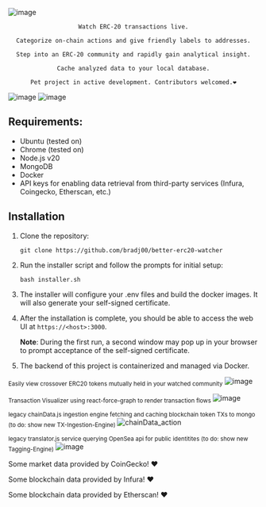 ![image](https://github.com/bradj00/better-erc20-watcher/assets/99688245/bf78e4a8-2828-48b9-bb4f-ac487db26550)
<div align="center">
    
    Watch ERC-20 transactions live.

    Categorize on-chain actions and give friendly labels to addresses.

    Step into an ERC-20 community and rapidly gain analytical insight.

    Cache analyzed data to your local database.

    Pet project in active development. Contributors welcomed.❤️
</div>




![image](https://github.com/bradj00/better-erc20-watcher/assets/99688245/53669b13-6af8-4915-a7b2-b7d70b0d4b12)
![image](https://github.com/bradj00/better-erc20-watcher/assets/99688245/b55128d6-e5ce-4b8f-9ed7-fe9c0d3ddbad)



## Requirements:

- Ubuntu (tested on)
- Chrome (tested on)
- Node.js v20
- MongoDB
- Docker
- API keys for enabling data retrieval from third-party services (Infura, Coingecko, Etherscan, etc.)

## Installation

1. Clone the repository:
   ```
   git clone https://github.com/bradj00/better-erc20-watcher
   ```

2. Run the installer script and follow the prompts for initial setup:
   ```
   bash installer.sh
   ```

3. The installer will configure your .env files and build the docker images. It will also generate your self-signed certificate.

4. After the installation is complete, you should be able to access the web UI at `https://<host>:3000`.

   **Note**: During the first run, a second window may pop up in your browser to prompt acceptance of the self-signed certificate.

5. The backend of this project is containerized and managed via Docker.


<sub>Easily view crossover ERC20 tokens mutually held in your watched community</sub>
![image](https://user-images.githubusercontent.com/99688245/212493974-77cdc1bc-a1fe-44bd-83d6-2add1ebc87c5.png)

<sub>Transaction Visualizer using react-force-graph to render transaction flows </sub>
![image](https://github.com/bradj00/better-erc20-watcher/assets/99688245/86447241-407d-4e74-be3a-a628a556650d)



<sub>legacy chainData.js ingestion engine fetching and caching blockchain token TXs to mongo (to do: show new TX-Ingestion-Engine) </sub>
![chainData_action](https://user-images.githubusercontent.com/99688245/202078438-05a839b5-f258-4e94-b2d3-f0d78301fea8.gif)


<sub>legacy translator.js service querying OpenSea api for public identitites (to do: show new Tagging-Engine)</sub>
![image](https://user-images.githubusercontent.com/99688245/202107232-82cb591c-a2cf-423a-b455-df82a6be85a0.png)





Some market data provided by CoinGecko! ❤️<br>

Some blockchain data provided by Infura! ❤️<br>

Some blockchain data provided by Etherscan! ❤️<br>



